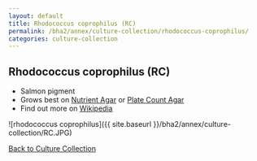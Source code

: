 ```yaml
---
layout: default
title: Rhodococcus coprophilus (RC) 
permalink: /bha2/annex/culture-collection/rhodococcus-coprophilus/
categories: culture-collection
---
```


## Rhodococcus coprophilus (RC) 

* Salmon pigment
* Grows best on [Nutrient Agar](/bha2/annex/cultivation-media/nutrient-agar/) or [Plate Count Agar](/bha2/annex/cultivation-media/plate-count-agar/)
* Find out more on [Wikipedia](http://en.wikipedia.org/wiki/Rhodococcus)

![rhodococcus coprophilus]({{ site.baseurl }}/bha2/annex/culture-collection/RC.JPG) 

[Back to Culture Collection](/bha2/annex/culture-collection/)
